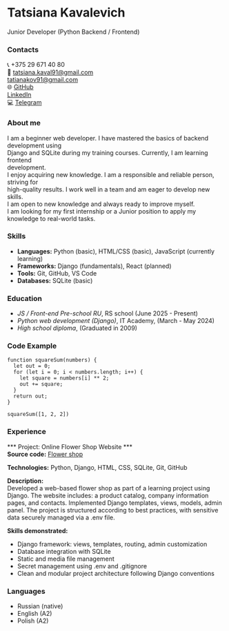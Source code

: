 # Tatsiana Kavalevich
Junior Developer (Python Backend / Frontend)

### Contacts
:telephone_receiver: +375 29 671 40 80\
:email: tatsiana.kaval91@gmail.com\
  tatianakov91@gmail.com\
:globe_with_meridians: [GitHub](https://github.com/TatsianaKaval)  
  [LinkedIn](www.linkedin.com/in/tatsiana-kavalevich1)\
:computer: [Telegram](https://t.me.TatsianaKaval)

### About me
I am a beginner web developer. I have mastered the basics of backend development using  
Django and SQLite during my training courses. Currently, I am learning frontend  
development.  
I enjoy acquiring new knowledge. I am a responsible and reliable person, striving for  
high-quality results. I work well in a team and am eager to develop new skills.  
I am open to new knowledge and always ready to improve myself.  
I am looking for my first internship or a Junior position to apply my knowledge to real-world tasks.

### Skills
* **Languages:** Python (basic), HTML/CSS (basic), JavaScript (currently learning)
* **Frameworks:** Django (fundamentals), React (planned)
* **Tools:** Git, GitHub, VS Code
* **Databases:** SQLite (basic)


### Education
- _JS / Front-end Pre-school RU_, RS school (June 2025 - Present)  
- _Python web development (Django)_, IT Academy, (March - May 2024)
- _High school diploma_, (Graduated in 2009)

### Code Example
```
function squareSum(numbers) {
  let out = 0;
  for (let i = 0; i < numbers.length; i++) {
    let square = numbers[i] ** 2;
    out += square;
  }
  return out;
}

squareSum([1, 2, 2])
```

### Experience
*** Project: Online Flower Shop Website ***  
**Source code:** [Flower shop](https://github.com/TatsianaKaval/django-flower-shop)

**Technologies:** Python, Django, HTML, CSS, SQLite, Git, GitHub

**Description:**  
Developed a web-based flower shop as part of a learning project using Django. The website includes: a product catalog, company information pages, and contacts. Implemented Django templates, views, models, admin panel. The project is structured according to best practices, with sensitive data securely managed via a .env file.

**Skills demonstrated:**
- Django framework: views, templates, routing, admin customization
- Database integration with SQLite
- Static and media file management
- Secret management using .env and .gitignore
- Clean and modular project architecture following Django conventions


### Languages
- Russian (native)
- English (A2)
- Polish (A2)